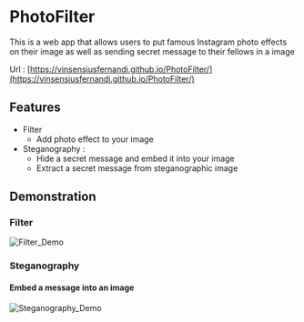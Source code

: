 # PhotoFilter
This is a web app that allows users to put famous Instagram photo effects on their image 
as well as sending secret message to their fellows in a image

Url : [https://vinsensiusfernandi.github.io/PhotoFilter/](https://vinsensiusfernandi.github.io/PhotoFilter/)

## Features
* Filter
  * Add photo effect to your image
* Steganography : 
  * Hide a secret message and embed it into your image
  * Extract a secret message from steganographic image
## Demonstration
### Filter
![Filter_Demo](http://res.cloudinary.com/jlaja/image/upload/v1532581861/Filter.gif)

### Steganography
#### Embed a message into an image
![Steganography_Demo](http://res.cloudinary.com/jlaja/image/upload/v1532584217/Steganography_Hide.gif)

